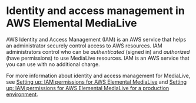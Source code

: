 # Identity and access management in AWS Elemental MediaLive<a name="security-iam"></a>

AWS Identity and Access Management \(IAM\) is an AWS service that helps an administrator securely control access to AWS resources\. IAM administrators control who can be *authenticated* \(signed in\) and *authorized* \(have permissions\) to use MediaLive resources\. IAM is an AWS service that you can use with no additional charge\.

For more information about identity and access management for MediaLive, see [Setting up: IAM permissions for AWS Elemental MediaLive](setting-up.md) and [Setting up: IAM permissions for AWS Elemental MediaLive for a production environment](setting-up-for-production.md)\.